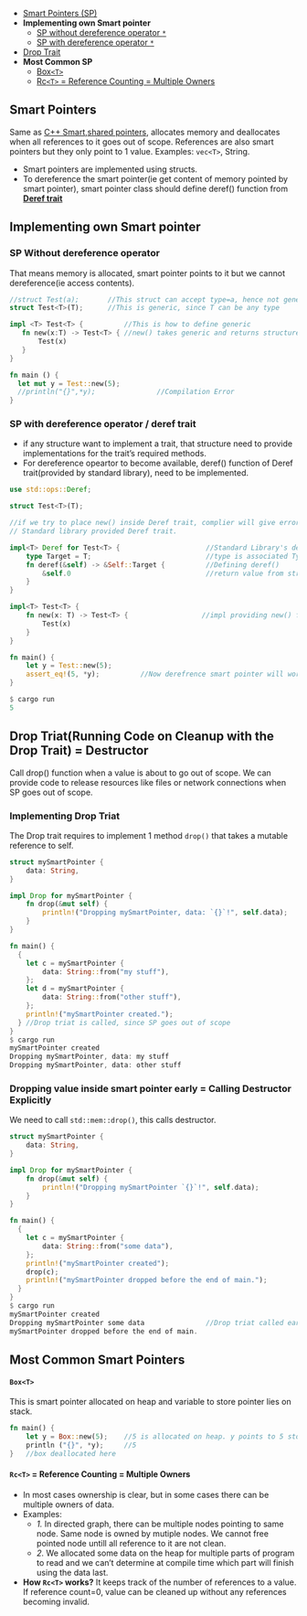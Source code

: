 - [Smart Pointers (SP)](#sp)
- **Implementing own Smart pointer**
  - [SP without dereference operator `*`](#wo)
  - [SP with dereference operator `*`](#w)
- [Drop Trait](#dr)
- **Most Common SP**
  - [Box`<T>`](#box)
  - [Rc`<T>` = Reference Counting = Multiple Owners](#rc)

<a name=sp></a>
## Smart Pointers
Same as [C++ Smart,shared pointers](/Languages/Programming_Languages/c++/pointers), allocates memory and deallocates when all references to it goes out of scope. References are also smart pointers but they only point to 1 value. Examples: `vec<T>`, String.
- Smart pointers are implemented using structs.
- To dereference the smart pointer(ie get content of memory pointed by smart pointer), smart pointer class should define deref() function from **[Deref trait](#w)**

## Implementing own Smart pointer
<a name=wo></a>
### SP Without dereference operator
That means memory is allocated, smart pointer points to it but we cannot dereference(ie access contents).
```rs
//struct Test(a);       //This struct can accept type=a, hence not generic.
struct Test<T>(T);      //This is generic, since T can be any type

impl <T> Test<T> {          //This is how to define generic
   fn new(x:T) -> Test<T> { //new() takes generic and returns structure object containing x
       Test(x)
   } 
}

fn main () {
  let mut y = Test::new(5);
  //println("{}",*y);               //Compilation Error
}  
```
<a name=w></a>
### SP with dereference operator / deref trait
- if any structure want to implement a trait, that structure need to provide implementations for the trait’s required methods. 
- For dereference opeartor to become available, deref() function of Deref trait(provided by standard library), need to be implemented.
```rs
use std::ops::Deref;

struct Test<T>(T);

//if we try to place new() inside Deref trait, complier will give error since no function named new() is not declared in 
// Standard library provided Deref trait.

impl<T> Deref for Test<T> {                     //Standard Library's deref trait
    type Target = T;                            //type is associated Type to be used inside Deref trait.
    fn deref(&self) -> &Self::Target {          //Defining deref()
        &self.0                                 //return value from structure which dereference want to get
    }
}

impl<T> Test<T> {
    fn new(x: T) -> Test<T> {                  //impl providing new() function.
        Test(x)
    }
}

fn main() {
    let y = Test::new(5);
    assert_eq!(5, *y);          //Now derefrence smart pointer will work
}

$ cargo run
5
```

<a name=dr></a>
## Drop Triat(Running Code on Cleanup with the Drop Trait) = Destructor
Call drop() function when a value is about to go out of scope. We can provide code to release resources like files or network connections when SP goes out of scope.
### Implementing Drop Triat
The Drop trait requires to implement 1 method `drop()` that takes a mutable reference to self.
```rs
struct mySmartPointer {
    data: String,
}

impl Drop for mySmartPointer {
    fn drop(&mut self) {              
        println!("Dropping mySmartPointer, data: `{}`!", self.data);
    }
}

fn main() {
  {
    let c = mySmartPointer {
        data: String::from("my stuff"),
    };
    let d = mySmartPointer {
        data: String::from("other stuff"),
    };
    println!("mySmartPointer created.");
  } //Drop triat is called, since SP goes out of scope
}
$ cargo run
mySmartPointer created
Dropping mySmartPointer, data: my stuff
Dropping mySmartPointer, data: other stuff
```
### Dropping value inside smart pointer early = Calling Destructor Explicitly
We need to call `std::mem::drop()`, this calls destructor.
```rs
struct mySmartPointer {
    data: String,
}

impl Drop for mySmartPointer {
    fn drop(&mut self) {
        println!("Dropping mySmartPointer `{}`!", self.data);
    }
}

fn main() {
  {
    let c = mySmartPointer {
        data: String::from("some data"),
    };
    println!("mySmartPointer created");
    drop(c);
    println!("mySmartPointer dropped before the end of main.");
  }
}
$ cargo run
mySmartPointer created
Dropping mySmartPointer some data               //Drop triat called early without being waiting to go out of scope.
mySmartPointer dropped before the end of main.
```

## Most Common Smart Pointers
<a name=box></a>
#### `Box<T>`
This is smart pointer allocated on heap and variable to store pointer lies on stack.
```rs
fn main() {
    let y = Box::new(5);    //5 is allocated on heap. y points to 5 stored on stack.
    println ("{}", *y);     //5
}   //box deallocated here
```
<a name=rc></a>
#### `Rc<T>` = Reference Counting = Multiple Owners
- In most cases ownership is clear, but in some cases there can be multiple owners of data. 
- Examples:
  - _1._ In directed graph, there can be multiple nodes pointing to same node. Same node is owned by mutiple nodes. We cannot free pointed node untill all reference to it are not clean.
  - _2._ We allocated some data on the heap for multiple parts of program to read and we can’t determine at compile time which part will finish using the data last.
- **How `Rc<T>` works?** It keeps track of the number of references to a value. If reference count=0, value can be cleaned up without any references becoming invalid.
